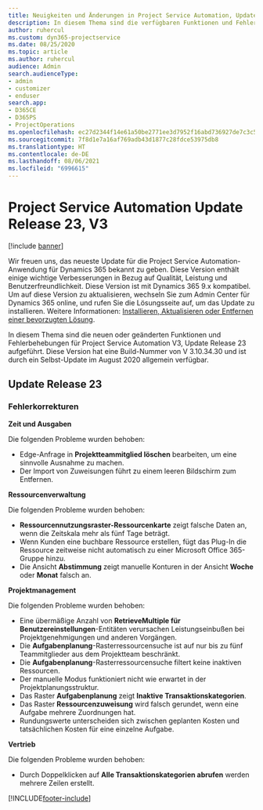 ```yaml
---
title: Neuigkeiten und Änderungen in Project Service Automation, Update Release 23, V3
description: In diesem Thema sind die verfügbaren Funktionen und Fehlerbehebungen für Project Service Automation Update Release 23, V3 aufgeführt.
author: ruhercul
ms.custom: dyn365-projectservice
ms.date: 08/25/2020
ms.topic: article
ms.author: ruhercul
audience: Admin
search.audienceType:
- admin
- customizer
- enduser
search.app:
- D365CE
- D365PS
- ProjectOperations
ms.openlocfilehash: ec27d2344f14e61a50be2771ee3d7952f16abd736927de7c3c5a019351a3e067
ms.sourcegitcommit: 7f8d1e7a16af769adb43d1877c28fdce53975db8
ms.translationtype: HT
ms.contentlocale: de-DE
ms.lasthandoff: 08/06/2021
ms.locfileid: "6996615"
---
```

# <a name="project-service-automation-update-release-23-v3"></a>Project Service Automation Update Release 23, V3

[!include [banner](../includes/psa-now-project-operations.md)]

Wir freuen uns, das neueste Update für die Project Service Automation-Anwendung für Dynamics 365 bekannt zu geben. Diese Version enthält einige wichtige Verbesserungen in Bezug auf Qualität, Leistung und Benutzerfreundlichkeit. Diese Version ist mit Dynamics 365 9.x kompatibel. Um auf diese Version zu aktualisieren, wechseln Sie zum Admin Center für Dynamics 365 online, und rufen Sie die Lösungsseite auf, um das Update zu installieren. Weitere Informationen: [Installieren, Aktualisieren oder Entfernen einer bevorzugten Lösung](/power-platform/admin/install-remove-preferred-solution).

In diesem Thema sind die neuen oder geänderten Funktionen und Fehlerbehebungen für Project Service Automation V3, Update Release 23 aufgeführt. Diese Version hat eine Build-Nummer von V 3.10.34.30 und ist durch ein Selbst-Update im August 2020 allgemein verfügbar.

## <a name="update-release-23"></a>Update Release 23

### <a name="bug-fixes"></a>Fehlerkorrekturen

**Zeit und Ausgaben**

Die folgenden Probleme wurden behoben:
- Edge-Anfrage in **Projektteammitglied löschen** bearbeiten, um eine sinnvolle Ausnahme zu machen.
- Der Import von Zuweisungen führt zu einem leeren Bildschirm zum Entfernen.

**Ressourcenverwaltung**

Die folgenden Probleme wurden behoben:

- **Ressourcennutzungsraster-Ressourcenkarte** zeigt falsche Daten an, wenn die Zeitskala mehr als fünf Tage beträgt.
- Wenn Kunden eine buchbare Ressource erstellen, fügt das Plug-In die Ressource zeitweise nicht automatisch zu einer Microsoft Office 365-Gruppe hinzu.
- Die Ansicht **Abstimmung** zeigt manuelle Konturen in der Ansicht **Woche** oder **Monat** falsch an.

**Projektmanagement**

Die folgenden Probleme wurden behoben:

- Eine übermäßige Anzahl von **RetrieveMultiple für Benutzereinstellungen**-Entitäten verursachen Leistungseinbußen bei Projektgenehmigungen und anderen Vorgängen.
- Die **Aufgabenplanung**-Rasterressourcensuche ist auf nur bis zu fünf Teammitglieder aus dem Projektteam beschränkt. 
- Die **Aufgabenplanung**-Rasterressourcensuche filtert keine inaktiven Ressourcen.
- Der manuelle Modus funktioniert nicht wie erwartet in der Projektplanungsstruktur.
- Das Raster **Aufgabenplanung** zeigt **Inaktive Transaktionskategorien**.
- Das Raster **Ressourcenzuweisung** wird falsch gerundet, wenn eine Aufgabe mehrere Zuordnungen hat.
- Rundungswerte unterscheiden sich zwischen geplanten Kosten und tatsächlichen Kosten für eine einzelne Aufgabe.

**Vertrieb**

Die folgenden Probleme wurden behoben:

- Durch Doppelklicken auf **Alle Transaktionskategorien abrufen** werden mehrere Zeilen erstellt.


[!INCLUDE[footer-include](../includes/footer-banner.md)]